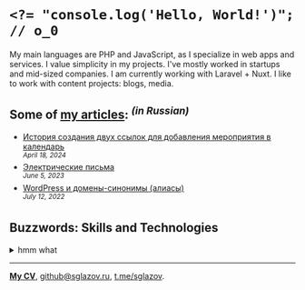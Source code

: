# `<?= "console.log('Hello, World!')"; // o_0`
My main languages are PHP and JavaScript, as I specialize in web apps and services. I value simplicity in my projects. I've mostly worked in startups and mid-sized companies. I am currently working with Laravel + Nuxt. I like to work with content projects: blogs, media.

## Some of [my articles](https://sglazov.ru/notes/): <sup>_(in Russian)_</sup>

* [История создания двух ссылок для добавления мероприятия в календарь](https://sglazov.ru/notes/add-to-calendar/) <br />
<sup>_April 18, 2024_</sup>
* [Электрические письма](https://sglazov.ru/notes/emails/) <br />
<sup>_June 5, 2023_</sup>
* [WordPress и домены-синонимы (алиасы)](https://sglazov.ru/notes/wordpress-domains/) <br />
<sup>_July 12, 2022_</sup>


## Buzzwords: Skills and Technologies
<details>
  <summary>hmm what</summary>

  GitHub, GitLab, MySQL, Stylus, Docker, Tailwind, JavaScript, SEO, CSS, styled-components, SVG, Zeplin, Flarum, Nunjucks, Tinkoff API, Figma, Cypress, Laravel Nova, Bitbucket, Eleventy (11ty), PHP, MAMP, Less, Gulp, Shop-Script, Eloquent ORM, Nuxt, Reg.ru, Deployer.php, Livewire, Grunt, CloudPayments API, Accessibility (a11y), jQuery, SCSS, Pug (Jade), Bootstrap, Git, webpack, Vite, Markdown, БЭМ, WordPress, HTML, React, GitHub Actions, PostCSS, TimeWeb, HTTPie, Photoshop, Vue, Apache, Makefile, Laravel, Shell, Blade, Nginx, ispmanager, Composer, phpMyAdmin, Sketch.
</details>

----
[**My CV**](https://sglazov.ru/cv/), [github@sglazov.ru](mailto:github@sglazov.ru), [t.me/sglazov](https://t.me/sglazov).

